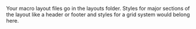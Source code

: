 Your macro layout files go in the layouts folder. Styles for major sections of the layout like a header or footer and styles for a grid system would belong here.
